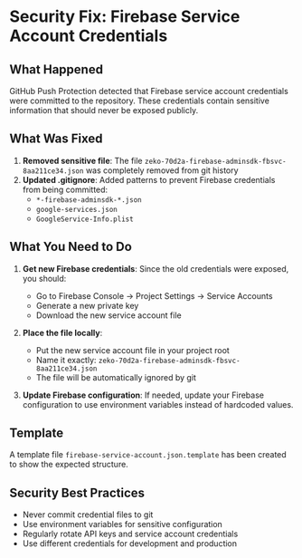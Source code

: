 # Security Fix: Firebase Service Account Credentials

## What Happened
GitHub Push Protection detected that Firebase service account credentials were committed to the repository. These credentials contain sensitive information that should never be exposed publicly.

## What Was Fixed
1. **Removed sensitive file**: The file `zeko-70d2a-firebase-adminsdk-fbsvc-8aa211ce34.json` was completely removed from git history
2. **Updated .gitignore**: Added patterns to prevent Firebase credentials from being committed:
   - `*-firebase-adminsdk-*.json`
   - `google-services.json`
   - `GoogleService-Info.plist`

## What You Need to Do
1. **Get new Firebase credentials**: Since the old credentials were exposed, you should:
   - Go to Firebase Console → Project Settings → Service Accounts
   - Generate a new private key
   - Download the new service account file

2. **Place the file locally**: 
   - Put the new service account file in your project root
   - Name it exactly: `zeko-70d2a-firebase-adminsdk-fbsvc-8aa211ce34.json`
   - The file will be automatically ignored by git

3. **Update Firebase configuration**: If needed, update your Firebase configuration to use environment variables instead of hardcoded values.

## Template
A template file `firebase-service-account.json.template` has been created to show the expected structure.

## Security Best Practices
- Never commit credential files to git
- Use environment variables for sensitive configuration
- Regularly rotate API keys and service account credentials
- Use different credentials for development and production

